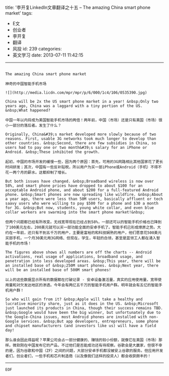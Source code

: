 title: '李开复LinkedIn文章翻译之十五 – The amazing China smart phone market'
tags:
  - E文
  - 创业者
  - 李开复
  - 翻译
  - 风投
id: 239
categories:
  - 英文学习
date: 2013-07-11 11:42:15
---

## 
	The amazing China smart phone market

	神奇的中国智能手机市场

	![](http://media.licdn.com/mpr/mpr/p/6/000/1c4/106/0535390.jpg)

	China will be 2x the US smart phone market in a year! &nbsp;Only two years ago, China was a laggard with a tiny portion of the US. &nbsp;What happened?

	中国一年以内将成为美国智能手机市场的两倍！两年前，中国（市场）还是只有美国（市场）很小一部分的落后者。发生了什么？

	Originally, China&#39;s market developed more slowly because of two reasons. First, usable 3G networks took much longer to develop than other countries. &nbsp;Second, there are few subsidies in China, so users had to pay one or two month&#39;s salary for an iPhone or Android. &nbsp;These inhibited the growth.

	起初，中国的市场开发的缓慢一些，因为两个原因：首先，可用的3G网路相比其他国家花了更长时间研发；其次，中国有一些反补贴税，所以用户为买一部iPhone或Android（手机）不得不花一两个月的薪水。这都抑制了增长。

	But both issues have changed. &nbsp;Broadband wireless is now over 58%, and smart phone prices have dropped to about $100 for an acceptable Android phone, and about $200 for a full-featured Android phone. &nbsp;Smart phones are now spreading like wildfire. &nbsp;About a year ago, there were less than 50M users, basically affluent or tech saavy users who were willing to pay $500 for a phone and $30 a month for 3G. &nbsp;But now, students, young white collar, and even blue collar workers are swarming into the smart phone market!&nbsp;

	但两个问题都已经有所改变。无线宽带现在已经占到58%，一部还可以的智能手机价格也已降到了100美元左右，200美元就可以买一部功能全面的安卓手机了。智能手机已形成燎原之势。大约在一年前，还只有不到五千万的用户，主要是富裕的和科技娴熟的用户，他们愿意花500美元买部手机，一个月30美元用3G网络、但现在，学生，年轻的白领，甚至是蓝领工人都在涌入智能手机的市场！

	The figures above shows all numbers are off the charts -- Android activations, real usage of applications, broadband usage, and penetration into less developed areas. &nbsp;This year, there will be an installed base of &nbsp;250M smart phones. &nbsp;Next year, there will be an installed base of 500M smart phones!

	以上的这些数据显示所有的数据都在打破记录 - 安卓设备激活量，真实的应用使用量，宽带使用量和对欠发达地区的渗透。今年会有两亿五千万的智能手机用户群。明年就会有五亿的智能手机用户群！

	So who will gain from it? &nbsp;Apple will take a healthy and lucrative minority share, just as it does in the US. &nbsp;Microsoft just launched its products in China, though their success remains TBD. &nbsp;Google would have been the big winner, but unfortunately due to the Google-China issues, most Android phones are installed with non-Google services. &nbsp;But app developers, entrepreneurs, some phone and chipset manufacturers (and investors like us) will have a field day!

	那么谁会因此得益呢？苹果公司会占一部分健康的、赚钱的较小份额，就像它在美国（市场）那样。微软刚在中国发布它的产品，不过他们是否能成功还有待观察。谷歌会是大赢家，但很不幸的是，因为谷歌和中国（ZF）之间的问题，大部分安卓手机都没被安上谷歌的服务。但应用开发者们，创业者们，一些手机和芯片制造商（以及像我们这样的投资人）都会收获颇丰的！

* * *

	EOF